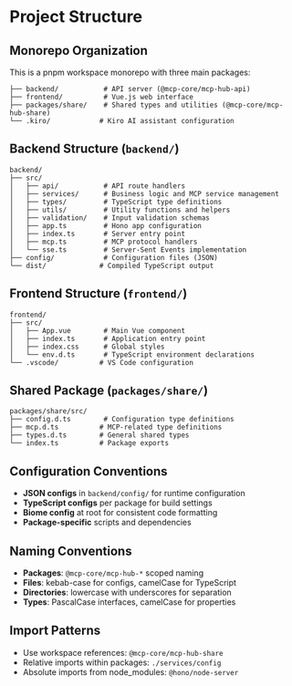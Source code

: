 # Project Structure

## Monorepo Organization
This is a pnpm workspace monorepo with three main packages:

```
├── backend/           # API server (@mcp-core/mcp-hub-api)
├── frontend/          # Vue.js web interface  
├── packages/share/    # Shared types and utilities (@mcp-core/mcp-hub-share)
└── .kiro/            # Kiro AI assistant configuration
```

## Backend Structure (`backend/`)
```
backend/
├── src/
│   ├── api/           # API route handlers
│   ├── services/      # Business logic and MCP service management
│   ├── types/         # TypeScript type definitions
│   ├── utils/         # Utility functions and helpers
│   ├── validation/    # Input validation schemas
│   ├── app.ts         # Hono app configuration
│   ├── index.ts       # Server entry point
│   ├── mcp.ts         # MCP protocol handlers
│   └── sse.ts         # Server-Sent Events implementation
├── config/            # Configuration files (JSON)
└── dist/             # Compiled TypeScript output
```

## Frontend Structure (`frontend/`)
```
frontend/
├── src/
│   ├── App.vue        # Main Vue component
│   ├── index.ts       # Application entry point
│   ├── index.css      # Global styles
│   └── env.d.ts       # TypeScript environment declarations
└── .vscode/          # VS Code configuration
```

## Shared Package (`packages/share/`)
```
packages/share/src/
├── config.d.ts        # Configuration type definitions
├── mcp.d.ts          # MCP-related type definitions  
├── types.d.ts        # General shared types
└── index.ts          # Package exports
```

## Configuration Conventions
- **JSON configs** in `backend/config/` for runtime configuration
- **TypeScript configs** per package for build settings
- **Biome config** at root for consistent code formatting
- **Package-specific** scripts and dependencies

## Naming Conventions
- **Packages**: `@mcp-core/mcp-hub-*` scoped naming
- **Files**: kebab-case for configs, camelCase for TypeScript
- **Directories**: lowercase with underscores for separation
- **Types**: PascalCase interfaces, camelCase for properties

## Import Patterns
- Use workspace references: `@mcp-core/mcp-hub-share`
- Relative imports within packages: `./services/config`
- Absolute imports from node_modules: `@hono/node-server`